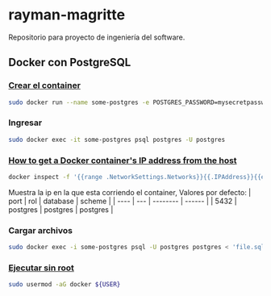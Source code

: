 # rayman-magritte
Repositorio para proyecto de ingeniería del software.

## Docker con PostgreSQL

  ### [Crear el container](https://hub.docker.com/_/postgres)
```bash
sudo docker run --name some-postgres -e POSTGRES_PASSWORD=mysecretpassword -d postgres
```

### Ingresar
```bash
sudo docker exec -it some-postgres psql postgres -U postgres
```

### [How to get a Docker container's IP address from the host](https://stackoverflow.com/questions/17157721/how-to-get-a-docker-containers-ip-address-from-the-host)
```bash
docker inspect -f '{{range .NetworkSettings.Networks}}{{.IPAddress}}{{end}}' container_name_or_id
```
Muestra la ip en la que esta corriendo el container, 
Valores por defecto:
| port | rol | database | scheme |
| ---- | --- | -------- | ------ |
| 5432 | postgres | postgres | postgres |

### Cargar archivos
```bash
sudo docker exec -i some-postgres psql -U postgres postgres < 'file.sql'
```

### [Ejecutar sin root](https://www.digitalocean.com/community/questions/how-to-fix-docker-got-permission-denied-while-trying-to-connect-to-the-docker-daemon-socket)
```bash
sudo usermod -aG docker ${USER}
```
